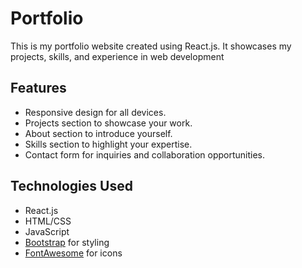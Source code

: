 # Portfolio

This is my portfolio website created using React.js. It showcases my projects, skills, and experience in web development

## Features

- Responsive design for all devices.
- Projects section to showcase your work.
- About section to introduce yourself.
- Skills section to highlight your expertise.
- Contact form for inquiries and collaboration opportunities.

## Technologies Used

- React.js
- HTML/CSS
- JavaScript
- [Bootstrap](https://getbootstrap.com/) for styling
- [FontAwesome](https://fontawesome.com/) for icons



